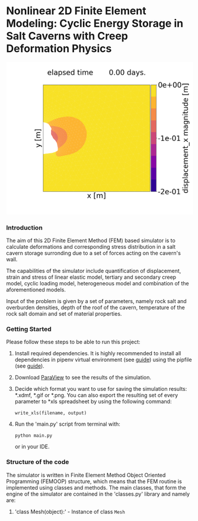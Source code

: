 # Nonlinear 2D Finite Element Modeling: Cyclic Energy Storage in Salt Caverns with Creep Deformation Physics
![](animation.gif)

### Introduction
The aim of this 2D Finite Element Method (FEM) based simulator is to calculate deformations and corresponding stress distribution in a salt cavern storage surronding due to a set of forces acting on the cavern's wall.

The capabilities of the simulator include quantification of displacement, strain and stress of linear elastic model, tertiary and secondary creep model, cyclic loading model, heterogeneous model and combination of the aforementioned models.

Input of the problem is given by a set of parameters, namely rock salt and overburden densities, depth of the roof of the cavern, temperature of the rock salt domain and set of material properties.

### Getting Started
Please follow these steps to be able to run this project:

 1. Install required dependencies. It is highly recommended to install all dependencies in pipenv virtual environment (see [guide](https://realpython.com/pipenv-guide/)) using the pipfile (see [guide](https://pipenv-fork.readthedocs.io/en/latest/basics.html)).

 2. Download [ParaView](https://www.paraview.org/) to see the results of the simulation.

 3. Decide which format you want to use for saving the simulation results: *.xdmf, *.gif or *.png. You can also export the resulting set of every parameter to *xls spreadsheet by using the following command:
     ```shell
     write_xls(filename, output)
     ```

 4. Run the 'main.py' script from terminal with:
    ```shell
    python main.py
    ```
    or in your IDE.

### Structure of the code
The simulator is written in Finite Element Method Object Oriented Programming (FEMOOP) structure, which means that the FEM routine is implemented using classes and methods. The main classes, that form the engine of the simulator are contained in the 'classes.py' library and namely are:

 1. 'class Mesh(object):' - Instance of class `Mesh` 
